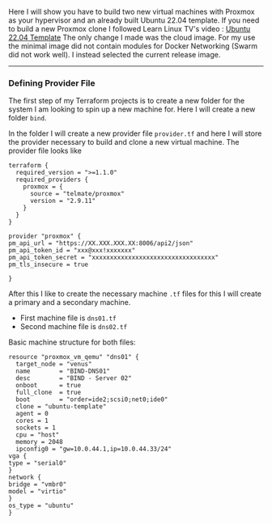 Here I will show you have to build two new virtual machines with Proxmox as your hypervisor and an already built Ubuntu 22.04 template. If you need to build a new Proxmox clone I followed Learn Linux TV's video : [Ubuntu 22.04 Template](https://www.youtube.com/watch?v=MJgIm03Jxdo&t=1180s) The only change I made was the cloud image. For my use the minimal image did not contain modules for Docker Networking (Swarm did not work well). I instead selected the current release image.

---
### Defining Provider File

The first step of my Terraform projects is to create a new folder for the system I am looking to spin up a new machine for. Here I will create a new folder `bind`.

In the folder I will create a new provider file `provider.tf` and here I will store the provider necessary to build and clone a new virtual machine. The provider file looks like


```hcl
terraform {
  required_version = ">=1.1.0"
  required_providers {
    proxmox = {
      source = "telmate/proxmox"
      version = "2.9.11"
    }
  }
} 

provider "proxmox" {
pm_api_url = "https://XX.XXX.XXX.XX:8006/api2/json"
pm_api_token_id = "xxx@xxx!xxxxxxx"
pm_api_token_secret = "xxxxxxxxxxxxxxxxxxxxxxxxxxxxxxxxxx"
pm_tls_insecure = true

}
```

After this I like to create the necessary machine `.tf` files for this I will create a primary and a secondary machine.

- First machine file is `dns01.tf`
- Second machine file is `dns02.tf`

Basic machine structure for both files:
```hcl
resource "proxmox_vm_qemu" "dns01" {
  target_node = "venus"
  name        = "BIND-DNS01"
  desc        = "BIND - Server 02"
  onboot      = true
  full_clone  = true
  boot        = "order=ide2;scsi0;net0;ide0"
  clone = "ubuntu-template"
  agent = 0
  cores = 1
  sockets = 1
  cpu = "host"
  memory = 2048
  ipconfig0 = "gw=10.0.44.1,ip=10.0.44.33/24"
vga {
type = "serial0"
}
network {
bridge = "vmbr0"
model = "virtio"
}
os_type = "ubuntu"
}
```
